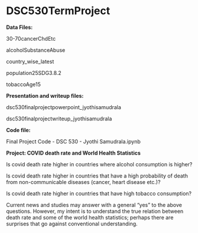 # DSC530TermProject
**Data Files:**

30-70cancerChdEtc

alcoholSubstanceAbuse

country_wise_latest

population25SDG3.8.2

tobaccoAge15

**Presentation and writeup files:**

dsc530finalprojectpowerpoint_jyothisamudrala

dsc530finalprojectwriteup_jyothisamudrala

**Code file:**

Final Project Code - DSC 530 - Jyothi Samudrala.ipynb

**Project: COVID death rate and World Health Statistics**

Is covid death rate higher in countries where alcohol consumption is higher?

Is covid death rate higher in countries that have a high probability of death from non-communicable diseases (cancer, heart disease etc.)?

Is covid death rate higher in countries that have high tobacco consumption?

Current news and studies may answer with a general “yes” to the above questions. However, my intent is to understand the true relation between death rate and some of the world health statistics; perhaps there are surprises that go against conventional understanding.

